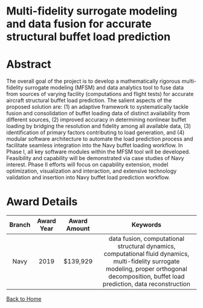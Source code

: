 
Multi-fidelity surrogate modeling and data fusion for accurate structural buffet load prediction
================================================================================================

# Abstract


The overall goal of the project is to develop a mathematically rigorous multi-fidelity surrogate modeling (MFSM) and data analytics tool to fuse data from sources of varying facility (computations and flight tests) for accurate aircraft structural buffet load prediction. The salient aspects of the proposed solution are: (1) an adaptive framework to systematically tackle fusion and consolidation of buffet loading data of distinct availability from different sources, (2) improved accuracy in determining nonlinear buffet loading by bridging the resolution and fidelity among all available data, (3) identification of primary factors contributing to load generation, and (4) modular software architecture to automate the load prediction process and facilitate seamless integration into the Navy buffet loading workflow. In Phase I, all key software modules within the MFSM tool will be developed. Feasibility and capability will be demonstrated via case studies of Navy interest. Phase II efforts will focus on capability extension, model optimization, visualization and interaction, and extensive technology validation and insertion into Navy buffet load prediction workflow.  

# Award Details

|Branch|Award Year|Award Amount|Keywords|
| :---: | :---: | :---: | :---: |
|Navy|2019|$139,929|data fusion, computational structural dynamics, computational fluid dynamics, multi-fidelity surrogate modeling, proper orthogonal decomposition, buffet load prediction, data reconstruction|
  
  


[Back to Home](https://github.com/chrischow/dod_sbir_awards/JH/#2039)